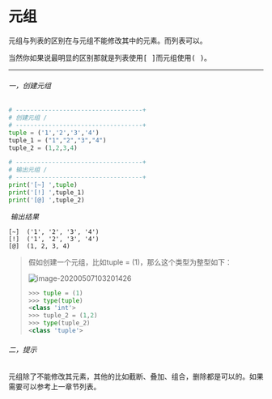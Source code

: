 # 元组

元组与列表的区别在与元组不能修改其中的元素。而列表可以。

当然你如果说最明显的区别那就是列表使用<kbd>[ ]</kbd>而元组使用<kbd>( )</kbd>。



---



###### 一，创建元组

```python
# -----------------------------------+
# 创建元组 /
# -----------------------------------+
tuple = ('1','2','3','4')
tuple_1 = ("1","2","3","4")
tuple_2 = (1,2,3,4)

# -----------------------------------+
# 输出元组 /
# -----------------------------------+
print('[~] ',tuple)
print('[!] ',tuple_1)
print('[@] ',tuple_2)
```



​	_输出结果_

```
[~]  ('1', '2', '3', '4')
[!]  ('1', '2', '3', '4')
[@]  (1, 2, 3, 4)
```



> 假如创建一个元组，比如tuple = (1)，那么这个类型为整型如下：
>
> ![image-20200507103201426](/home/kun/.config/Typora/typora-user-images/image-20200507103201426.png)
>
> ```python
> >>> tuple = (1)
> >>> type(tuple)
> <class 'int'>
> >>> tuple_2 = (1,2)
> >>> type(tuple_2)
> <class 'tuple'>
> 
> ```





###### 二，提示

元组除了不能修改其元素，其他的比如截断、叠加、组合，删除都是可以的。如果需要可以参考上一章节列表。

